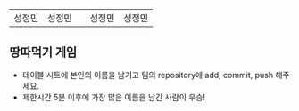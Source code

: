 <table>
      <tbody>
        <tr>
          <td>성정민</td>
          <td>성정민</td>
          <td></td>
          <td>성정민</td>
          <td>성정민</td>
       <tr>
      </tbody>
</table>

## 땅따먹기 게임
- 테이블 시트에 본인의 이름을 남기고 팀의 repository에 add, commit, push 해주세요.
- 제한시간 5분 이후에 가장 많은 이름을 남긴 사람이 우승!

